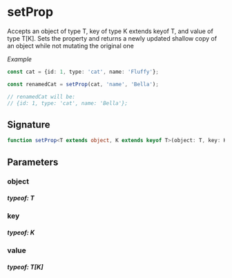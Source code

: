 

# setProp

Accepts an object of type T, key of type K extends keyof T, and value of type T[K].Sets the property and returns a newly updated shallow copy of an object while not mutating the original one

*Example*

```TypeScript
const cat = {id: 1, type: 'cat', name: 'Fluffy'};const renamedCat = setProp(cat, 'name', 'Bella');// renamedCat will be:// {id: 1, type: 'cat', name: 'Bella'};
```


## Signature

```TypeScript
function setProp<T extends object, K extends keyof T>(object: T, key: K, value: T[K]): T
```
## Parameters

### object
 ##### typeof: T

### key
 ##### typeof: K

### value
 ##### typeof: T[K]

